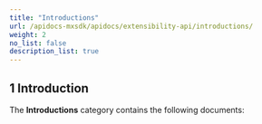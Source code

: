 ```yaml
---
title: "Introductions"
url: /apidocs-mxsdk/apidocs/extensibility-api/introductions/
weight: 2
no_list: false
description_list: true
---
```


## 1 Introduction

The **Introductions** category contains the following documents:

